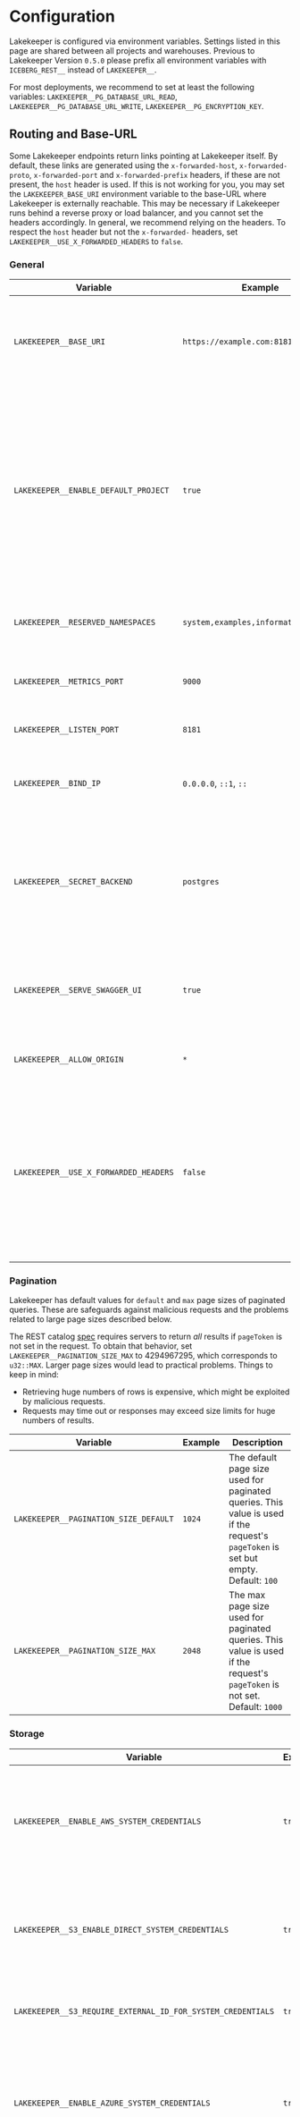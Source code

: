 # Configuration

Lakekeeper is configured via environment variables. Settings listed in this page are shared between all projects and warehouses. Previous to Lakekeeper Version `0.5.0` please prefix all environment variables with `ICEBERG_REST__` instead of `LAKEKEEPER__`.

For most deployments, we recommend to set at least the following variables: `LAKEKEEPER__PG_DATABASE_URL_READ`, `LAKEKEEPER__PG_DATABASE_URL_WRITE`, `LAKEKEEPER__PG_ENCRYPTION_KEY`.

## Routing and Base-URL

Some Lakekeeper endpoints return links pointing at Lakekeeper itself. By default, these links are generated using the `x-forwarded-host`, `x-forwarded-proto`, `x-forwarded-port` and `x-forwarded-prefix` headers, if these are not present, the `host` header is used. If this is not working for you, you may set the `LAKEKEEPER_BASE_URI` environment variable to the base-URL where Lakekeeper is externally reachable. This may be necessary if Lakekeeper runs behind a reverse proxy or load balancer, and you cannot set the headers accordingly. In general, we recommend relying on the headers. To respect the `host` header but not the `x-forwarded-` headers, set `LAKEKEEPER__USE_X_FORWARDED_HEADERS` to `false`.

### General

| Variable                                           | Example                                | Description |
|----------------------------------------------------|----------------------------------------|-----|
| <nobr>`LAKEKEEPER__BASE_URI`</nobr>                | <nobr>`https://example.com:8181`<nobr> | Optional base-URL where the catalog is externally reachable. Default: `None`. See [Routing and Base-URL](#routing-and-base-url). |
| <nobr>`LAKEKEEPER__ENABLE_DEFAULT_PROJECT`<nobr>   | `true`                                 | If `true`, the NIL Project ID ("00000000-0000-0000-0000-000000000000") is used as a default if the user does not specify a project when connecting. This option is enabled by default, which we recommend for all single-project (single-tenant) setups. Default: `true`. |
| `LAKEKEEPER__RESERVED_NAMESPACES`                  | `system,examples,information_schema`   | Reserved Namespaces that cannot be created via the REST interface |
| `LAKEKEEPER__METRICS_PORT`                         | `9000`                                 | Port where the Prometheus metrics endpoint is reachable. Default: `9000` |
| `LAKEKEEPER__LISTEN_PORT`                          | `8181`                                 | Port Lakekeeper listens on. Default: `8181` |
| `LAKEKEEPER__BIND_IP`                              | `0.0.0.0`, `::1`, `::`                 | IP Address Lakekeeper binds to. Default: `0.0.0.0` (listen to all incoming IPv4 packages) |
| `LAKEKEEPER__SECRET_BACKEND`                       | `postgres`                             | The secret backend to use. If `kv2` (Hashicorp KV Version 2) is chosen, you need to provide [additional parameters](#vault-kv-version-2) Default: `postgres`, one-of: [`postgres`, `kv2`] |
| `LAKEKEEPER__SERVE_SWAGGER_UI`                     | `true`                                 | If `true`, Lakekeeper serves a swagger UI for management & catalog openAPI specs under `/swagger-ui` |
| `LAKEKEEPER__ALLOW_ORIGIN`                         | `*`                                    | A comma separated list of allowed origins for CORS. |
| <nobr>`LAKEKEEPER__USE_X_FORWARDED_HEADERS`</nobr> | <nobr>`false`<nobr>                    | If true, Lakekeeper respects the `x-forwarded-host`, `x-forwarded-proto`, `x-forwarded-port` and `x-forwarded-prefix` headers in incoming requests. This is mostly relevant for the `/config` endpoint. Default: `true` (Headers are respected.) |

### Pagination

Lakekeeper has default values for `default` and `max` page sizes of paginated queries. These are safeguards against malicious requests and the problems related to large page sizes described below.

The REST catalog [spec](https://github.com/apache/iceberg/blob/404c8057275c9cfe204f2c7cc61114c128fbf759/open-api/rest-catalog-open-api.yaml#L2030-L2032) requires servers to return *all* results if `pageToken` is not set in the request. To obtain that behavior, set `LAKEKEEPER__PAGINATION_SIZE_MAX` to 4294967295, which corresponds to `u32::MAX`. Larger page sizes would lead to practical problems. Things to keep in mind:

- Retrieving huge numbers of rows is expensive, which might be exploited by malicious requests.
- Requests may time out or responses may exceed size limits for huge numbers of results. 

| Variable                                          | Example            | Description |
|---------------------------------------------------|--------------------|-----|
| <nobr>`LAKEKEEPER__PAGINATION_SIZE_DEFAULT`<nobr> | <nobr>`1024`<nobr> | The default page size used for paginated queries. This value is used if the request's `pageToken` is set but empty. Default: `100` |
| <nobr>`LAKEKEEPER__PAGINATION_SIZE_MAX`<nobr>     | <nobr>`2048`<nobr> | The max page size used for paginated queries. This value is used if the request's `pageToken` is not set. Default: `1000` |
 
### Storage

| Variable                                                    | Example            | Description |
|-------------------------------------------------------------|--------------------|-----|
| <nobr>`LAKEKEEPER__ENABLE_AWS_SYSTEM_CREDENTIALS`<nobr>     | <nobr>`true`<nobr> | Lakekeeper supports using AWS system identities (i.e. through `AWS_*` environment variables or EC2 instance profiles) as storage credentials for warehouses. This feature is disabled by default to prevent accidental access to restricted storage locations. To enable AWS system identities, set `LAKEKEEPER__ENABLE_AWS_SYSTEM_CREDENTIALS` to `true`. Default: `false` (AWS system credentials disabled) |
| `LAKEKEEPER__S3_ENABLE_DIRECT_SYSTEM_CREDENTIALS`           | <nobr>`true`<nobr> | By default, when using AWS system credentials, users must specify an `assume-role-arn` for Lakekeeper to assume when accessing S3. Setting this option to `true` allows Lakekeeper to use system credentials directly without role assumption, meaning the system identity must have direct access to warehouse locations. Default: `false` (direct system credential access disabled) |
| `LAKEKEEPER__S3_REQUIRE_EXTERNAL_ID_FOR_SYSTEM_CREDENTIALS` | <nobr>`true`<nobr> | Controls whether an `external-id` is required when assuming a role with AWS system credentials. External IDs provide additional security when cross-account role assumption is used. Default: true (external ID required) |
| <nobr>`LAKEKEEPER__ENABLE_AZURE_SYSTEM_CREDENTIALS`<nobr>   | <nobr>`true`<nobr> | Lakekeeper supports using Azure system identities (i.e. through `AZURE_*` environment variables or VM managed identities) as storage credentials for warehouses. This feature is disabled by default to prevent accidental access to restricted storage locations. To enable Azure system identities, set `LAKEKEEPER__ENABLE_AZURE_SYSTEM_CREDENTIALS` to `true`. Default: `false` (Azure system credentials disabled) |
| `LAKEKEEPER__ENABLE_GCP_SYSTEM_CREDENTIALS`                 | <nobr>`true`<nobr> | Lakekeeper supports using GCP system identities (i.e. through `GOOGLE_APPLICATION_CREDENTIALS` environment variables or the Compute Engine Metadata Server) as storage credentials for warehouses. This feature is disabled by default to prevent accidental access to restricted storage locations. To enable GCP system identities, set `LAKEKEEPER__ENABLE_GCP_SYSTEM_CREDENTIALS` to `true`. Default: `false` (GCP system credentials disabled) |

### Persistence Store

Currently Lakekeeper supports only Postgres as a persistence store. You may either provide connection strings using `PG_DATABASE_URL_*` or use the `PG_*` environment variables. Connection strings take precedence. Postgres needs to be Version 15 or higher.

Lakekeeper supports configuring separate database URLs for read and write operations, allowing you to utilize read replicas for better scalability. By directing read queries to dedicated replicas via `LAKEKEEPER__PG_DATABASE_URL_READ`, you can significantly reduce load on your database primary (specified by `LAKEKEEPER__PG_DATABASE_URL_WRITE`), improving overall system performance as your deployment scales. This separation is particularly beneficial for read-heavy workloads. When using read replicas, be aware that replication lag may occur between the primary and replica databases depending on your Database setup. This means that immediately after a write operation, the changes might not be instantly visible when querying a read-only Lakekeeper endpoint (which uses the read replica). Consider this potential lag when designing applications that require immediate read-after-write consistency. For deployments where read-after-write consistency is critical, you can simply omit the `LAKEKEEPER__PG_DATABASE_URL_READ` setting, which will cause all operations to use the primary database connection. 

| Variable                                               | Example                                               | Description |
|--------------------------------------------------------|-------------------------------------------------------|-----|
| `LAKEKEEPER__PG_DATABASE_URL_READ`                     | `postgres://postgres:password@localhost:5432/iceberg` | Postgres Database connection string used for reading. Defaults to `LAKEKEEPER__PG_DATABASE_URL_WRITE`. |
| `LAKEKEEPER__PG_DATABASE_URL_WRITE`                    | `postgres://postgres:password@localhost:5432/iceberg` | Postgres Database connection string used for writing. If `LAKEKEEPER__PG_DATABASE_URL_READ` is not specified, this connection is also used for reading. |
| `LAKEKEEPER__PG_ENCRYPTION_KEY`                        | `This is unsafe, please set a proper key`             | If `LAKEKEEPER__SECRET_BACKEND=postgres`, this key is used to encrypt secrets. It is required to change this for production deployments. |
| `LAKEKEEPER__PG_READ_POOL_CONNECTIONS`                 | `10`                                                  | Number of connections in the read pool |
| `LAKEKEEPER__PG_WRITE_POOL_CONNECTIONS`                | `5`                                                   | Number of connections in the write pool |
| `LAKEKEEPER__PG_HOST_R`                                | `localhost`                                           | Hostname for read operations. Defaults to `LAKEKEEPER__PG_HOST_W`. |
| `LAKEKEEPER__PG_HOST_W`                                | `localhost`                                           | Hostname for write operations |
| `LAKEKEEPER__PG_PORT`                                  | `5432`                                                | Port number |
| `LAKEKEEPER__PG_USER`                                  | `postgres`                                            | Username for authentication |
| `LAKEKEEPER__PG_PASSWORD`                              | `password`                                            | Password for authentication |
| `LAKEKEEPER__PG_DATABASE`                              | `iceberg`                                             | Database name |
| `LAKEKEEPER__PG_SSL_MODE`                              | `require`                                             | SSL mode (disable, allow, prefer, require) |
| `LAKEKEEPER__PG_SSL_ROOT_CERT`                         | `/path/to/root/cert`                                  | Path to SSL root certificate |
| <nobr>`LAKEKEEPER__PG_ENABLE_STATEMENT_LOGGING`</nobr> | `true`                                                | Enable SQL statement logging |
| `LAKEKEEPER__PG_TEST_BEFORE_ACQUIRE`                   | `true`                                                | Test connections before acquiring from the pool |
| `LAKEKEEPER__PG_CONNECTION_MAX_LIFETIME`               | `1800`                                                | Maximum lifetime of connections in seconds |
| `LAKEKEEPER__PG_ACQUIRE_TIMEOUT`                       | `10`                                                  | Timeout to acquire a new postgres connection in seconds. Default: `5` |

### Vault KV Version 2

Configuration parameters if a Vault KV version 2 (i.e. Hashicorp Vault) compatible storage is used as a backend. Currently, we only support the `userpass` authentication method. Configuration may be passed as single values like `LAKEKEEPER__KV2__URL=http://vault.local` or as a compound value:
`LAKEKEEPER__KV2='{url="http://localhost:1234", user="test", password="test", secret_mount="secret"}'`

| Variable                                     | Example               | Description |
|----------------------------------------------|-----------------------|-------|
| `LAKEKEEPER__KV2__URL`                       | `https://vault.local` | URL of the KV2 backend |
| `LAKEKEEPER__KV2__USER`                      | `admin`               | Username to authenticate against the KV2 backend |
| `LAKEKEEPER__KV2__PASSWORD`                  | `password`            | Password to authenticate against the KV2 backend |
| <nobr>`LAKEKEEPER__KV2__SECRET_MOUNT`</nobr> | `kv/data/iceberg`     | Path to the secret mount in the KV2 backend |


### Task Queues

Lakekeeper uses task queues internally to remove soft-deleted tabulars and purge tabular files. The following global configuration options are available:

| Variable                                                                          | Example    | Description |
|-----------------------------------------------------------------------------------|------------|-----|
| <nobr>`LAKEKEEPER__TASK_POLL_INTERVAL`</nobr>                                     | 3600ms/30s | Interval between polling for new tasks. Default: 10s. Supported units: ms (milliseconds) and s (seconds), leaving the unit out is deprecated, it'll default to seconds but is due to be removed in a future release. |
| `LAKEKEEPER__TASK_TABULAR_EXPIRATION_WORKERS`                                     | 2          | Number of workers spawned to expire soft-deleted tables and views. |
| `LAKEKEEPER__TASK_TABULAR_PURGE_WORKERS`                                          | 2          | Number of workers spawned to purge table files after dropping a table with the purge option. |
| <nobr>`LAKEKEEPER__TASK_EXPIRE_SNAPSHOTS_WORKERS`</nobr><span class="lkp"></span> | 2          | Number of workers spawned that work on expire Snapshots tasks. See [Expire Snapshots Docs](./table-maintenance.md#expire-snapshots) for more information. |

### NATS

Lakekeeper can publish change events to NATS. The following configuration options are available:

| Variable                                   | Example                 | Description |
|--------------------------------------------|-------------------------|-------|
| `LAKEKEEPER__NATS_ADDRESS`                 | `nats://localhost:4222` | The URL of the NATS server to connect to |
| `LAKEKEEPER__NATS_TOPIC`                   | `iceberg`               | The subject to publish events to |
| `LAKEKEEPER__NATS_USER`                    | `test-user`             | User to authenticate against NATS, needs `LAKEKEEPER__NATS_PASSWORD` |
| `LAKEKEEPER__NATS_PASSWORD`                | `test-password`         | Password to authenticate against nats, needs `LAKEKEEPER__NATS_USER` |
| <nobr>`LAKEKEEPER__NATS_CREDS_FILE`</nobr> | `/path/to/file.creds`   | Path to a file containing NATS credentials |
| `LAKEKEEPER__NATS_TOKEN`                   | `xyz`                   | NATS token to use for authentication |

### Kafka

Lakekeeper uses [rust-rdkafka](https://github.com/fede1024/rust-rdkafka) to enable publishing events to Kafka.

The following features of rust-rdkafka are enabled:

- tokio
- ztstd
- gssapi-vendored
- curl-static
- ssl-vendored
- libz-static

This means that all features of [librdkafka](https://github.com/confluentinc/librdkafka) are usable. All necessary dependencies are statically linked and cannot be disabled. If you want to use dynamic linking or disable a feature, you'll have to fork Lakekeeper and change the features accordingly. Please refer to the documentation of rust-rdkafka for details on how to enable dynamic linking or disable certain features.

To publish events to Kafka, set the following environment variables:

| Variable                                     | Example                                                                   | Description |
|----------------------------------------------|---------------------------------------------------------------------------|-----|
| `LAKEKEEPER__KAFKA_TOPIC`                    | `lakekeeper`                                                              | The topic to which events are published |
| `LAKEKEEPER__KAFKA_CONFIG`                   | `{"bootstrap.servers"="host1:port,host2:port","security.protocol"="SSL"}` | [librdkafka Configuration](https://github.com/confluentinc/librdkafka/blob/master/CONFIGURATION.md) as "Dictionary". Note that you cannot use "JSON-Style-Syntax". Also see notes below |
| <nobr>`LAKEKEEPER__KAFKA_CONFIG_FILE`</nobr> | `/path/to/config_file`                                                    | [librdkafka Configuration](https://github.com/confluentinc/librdkafka/blob/master/CONFIGURATION.md) to be loaded from a file. Also see notes below |

##### Notes

`LAKEKEEPER__KAFKA_CONFIG` and `LAKEKEEPER__KAFKA_CONFIG_FILE` are mutually exclusive and the values are not merged, if both variables are set. In case that both are set, `LAKEKEEPER__KAFKA_CONFIG` is used.

A `LAKEKEEPER__KAFKA_CONFIG_FILE` could look like this:

```
{
  "bootstrap.servers"="host1:port,host2:port",
  "security.protocol"="SASL_SSL",
  "sasl.mechanisms"="PLAIN",
}
```

Checking configuration parameters is deferred to `rdkafka`



### Logging Cloudevents

Cloudevents can also be logged, if you do not have Nats up and running. This feature can be enabled by setting
Cloudevents can also be logged, if you do not have Nats or Kafka up and running. This feature can be enabled by setting

`LAKEKEEPER__LOG_CLOUDEVENTS=true`

### Authentication

To prohibit unwanted access to data, we recommend to enable Authentication.

Authentication is enabled if:

* `LAKEKEEPER__OPENID_PROVIDER_URI` is set OR
* `LAKEKEEPER__ENABLE_KUBERNETES_AUTHENTICATION` is set to true

In Lakekeeper multiple Authentication mechanisms can be enabled together, for example OpenID + Kubernetes. Lakekeeper builds an internal Authenticator chain of up to three identity providers. Incoming tokens need to be JWT tokens - Opaque tokens are not yet supported. Incoming tokens are introspected, and each Authentication provider checks if the given token can be handled by this provider. If it can be handled, the token is authenticated against this provider, otherwise the next Authenticator in the chain is checked.

The following Authenticators are available. Enabled Authenticators are checked in order:

1. **OpenID / OAuth2**<br>
   **Enabled if:** `LAKEKEEPER__OPENID_PROVIDER_URI` is set<br>
    **Validates Token with:** Locally with JWKS Keys fetched from the well-known configuration.<br>
   **Accepts JWT if** (both must be true):<br>
    - Issuer matches the issuer provided in the `.well-known/openid-configuration` of the `LAKEKEEPER__OPENID_PROVIDER_URI` OR issuer matches any of the `LAKEKEEPER__OPENID_ADDITIONAL_ISSUERS`.<br>
    - If `LAKEKEEPER__OPENID_AUDIENCE` is specified, any of the configured audiences must be present in the token<br>
1. **Kubernetes**<br>
   **Enabled if:** `LAKEKEEPER__ENABLE_KUBERNETES_AUTHENTICATION` is true<br>
   **Validates Token with:** Kubernetes `TokenReview` API
   **Accepts JWT if:**<br>
    - Token audience matches any of the audiences provided in `LAKEKEEPER__KUBERNETES_AUTHENTICATION_AUDIENCE`<br>
    - If `LAKEKEEPER__KUBERNETES_AUTHENTICATION_AUDIENCE` is not set, all tokens proceed to validation! We highly recommend to configure audiences, for most deployments `https://kubernetes.default.svc` works.<br>
1. **Kubernetes Legacy Tokens**<br>
   **Enabled if:** `LAKEKEEPER__ENABLE_KUBERNETES_AUTHENTICATION` is true and `LAKEKEEPER__KUBERNETES_AUTHENTICATION_ACCEPT_LEGACY_SERVICEACCOUNT` is true<br>
   **Validates Token with:** Kubernetes `TokenReview` API<br>
   **Accepts JWT if:**<br>
    - Tokens issuer is `kubernetes/serviceaccount` or `https://kubernetes.default.svc.cluster.local`

If `LAKEKEEPER__OPENID_PROVIDER_URI` is specified, Lakekeeper will  verify access tokens against this provider. The provider must provide the `.well-known/openid-configuration` endpoint and the openid-configuration needs to have `jwks_uri` and `issuer` defined. 

Typical values for `LAKEKEEPER__OPENID_PROVIDER_URI` are:

* Keycloak: `https://keycloak.local/realms/{your-realm}`
* Entra-ID: `https://login.microsoftonline.com/{your-tenant-id-here}/v2.0/`

Please check the [Authentication Guide](./authentication.md) for more details.

| Variable                                                                  | Example                                      | Description |
|---------------------------------------------------------------------------|----------------------------------------------|-----|
| <nobr>`LAKEKEEPER__OPENID_PROVIDER_URI`</nobr>                            | `https://keycloak.local/realms/{your-realm}` | OpenID Provider URL. Lakekeeper expects to find `<LAKEKEEPER__OPENID_PROVIDER_URI>/.well-known/openid-configuration` and load JWKS tokens from there. Do not include the `/.well-known/openid-configuration` in the provided URL. |
| `LAKEKEEPER__OPENID_AUDIENCE`                                             | `the-client-id-of-my-app`                    | If set, the `aud` of the provided token must match the value provided. Multiple allowed audiences can be provided as a comma separated list. |
| `LAKEKEEPER__OPENID_ADDITIONAL_ISSUERS`                                   | `https://sts.windows.net/<Tenant>/`          | A comma separated list of additional issuers to trust. The issuer defined in the `issuer` field of the `.well-known/openid-configuration` is always trusted. `LAKEKEEPER__OPENID_ADDITIONAL_ISSUERS` has no effect if `LAKEKEEPER__OPENID_PROVIDER_URI` is not set. |
| `LAKEKEEPER__OPENID_SCOPE`                                                | `lakekeeper`                                 | Specify a scope that must be present in provided tokens received from the openid provider. |
| `LAKEKEEPER__OPENID_SUBJECT_CLAIM`                                        | `sub` or `oid`                               | Specify the field in the user's claims that is used to identify a User. By default Lakekeeper uses the `oid` field if present, otherwise the `sub` field is used. We strongly recommend setting this configuration explicitly in production deployments. Entra-ID users want to use the `oid` claim, users from all other IdPs most likely want to use the `sub` claim. |
| `LAKEKEEPER__ENABLE_KUBERNETES_AUTHENTICATION`                            | true                                         | If true, kubernetes service accounts can authenticate to Lakekeeper. This option is compatible with `LAKEKEEPER__OPENID_PROVIDER_URI` - multiple IdPs (OIDC and Kubernetes) can be enabled simultaneously. |
| `LAKEKEEPER__KUBERNETES_AUTHENTICATION_AUDIENCE`                          | `https://kubernetes.default.svc`             | Audiences that are expected in Kubernetes tokens. Only has an effect if `LAKEKEEPER__ENABLE_KUBERNETES_AUTHENTICATION` is true. |
| `LAKEKEEPER_TEST__KUBERNETES_AUTHENTICATION_ACCEPT_LEGACY_SERVICEACCOUNT` | `false`                                      | Add an authenticator that handles tokens with no audiences and the issuer set to `kubernetes/serviceaccount`. Only has an effect if `LAKEKEEPER__ENABLE_KUBERNETES_AUTHENTICATION` is true. |


### Authorization
Authorization is only effective if [Authentication](#authentication) is enabled. Authorization must not be enabled after Lakekeeper has been bootstrapped! Please create a new Lakekeeper instance, bootstrap it with authorization enabled, and migrate your tables.

| Variable                                                 | Example                                                                    | Description |
|----------------------------------------------------------|----------------------------------------------------------------------------|-----|
| `LAKEKEEPER__AUTHZ_BACKEND`                              | `allowall`                                                                 | The authorization backend to use. If `openfga` is chosen, you need to provide [additional parameters](#authorization). The `allowall` backend disables authorization - authenticated users can access all endpoints. Default: `allowall`, one-of: [`openfga`, `allowall`] |
| <nobr>`LAKEKEEPER__OPENFGA__ENDPOINT`</nobr>             | `http://localhost:35081`                                                   | OpenFGA Endpoint (gRPC). |
| `LAKEKEEPER__OPENFGA__STORE_NAME`                        | `lakekeeper`                                                               | The OpenFGA Store to use. Default: `lakekeeper` |
| `LAKEKEEPER__OPENFGA__API_KEY`                           | `my-api-key`                                                               | The API Key used for [Pre-shared key authentication](https://openfga.dev/docs/getting-started/setup-openfga/configure-openfga#pre-shared-key-authentication) to OpenFGA. If `LAKEKEEPER__OPENFGA__CLIENT_ID` is set, the API Key is ignored. If neither API Key nor Client ID is specified, no authentication is used. |
| <nobr>`LAKEKEEPER__OPENFGA__CLIENT_ID`</nobr>            | `12345`                                                                    | The Client ID to use for Authenticating if OpenFGA is secured via [OIDC](https://openfga.dev/docs/getting-started/setup-openfga/configure-openfga#oidc). |
| `LAKEKEEPER__OPENFGA__CLIENT_SECRET`                     | `abcd`                                                                     | Client Secret for the Client ID. |
| `LAKEKEEPER__OPENFGA__TOKEN_ENDPOINT`                    | `https://keycloak.example.com/realms/master/protocol/openid-connect/token` | Token Endpoint to use when exchanging client credentials for an access token for OpenFGA. Required if Client ID is set |
| `LAKEKEEPER__OPENFGA__SCOPE`                             | `openfga`                                                                  | Additional scopes to request in the Client Credential flow. |
| `LAKEKEEPER__OPENFGA__AUTHORIZATION_MODEL_PREFIX`        | `collaboration`                                                            | Explicitly set the Authorization model prefix. Defaults to `collaboration` if not set. We recommend to use this setting only in combination with `LAKEKEEPER__OPENFGA__AUTHORIZATION_MODEL_PREFIX`. |
| `LAKEKEEPER__OPENFGA__AUTHORIZATION_MODEL_VERSION`       | `3.1`                                                                      | Version of the model to use. If specified, the specified model version must already exist. This can be used to roll-back to previously applied model versions or to connect to externally managed models. Migration is disabled if the model version is set. Version should have the format <major>.<minor>. |
| <nobr>`LAKEKEEPER__OPENFGA__MAX_BATCH_CHECK_SIZE`</nobr> | `50`                                                                       | p The maximum number of checks than can be handled by a batch check request. This is a [configuration option](https://openfga.dev/docs/getting-started/setup-openfga/configuration#OPENFGA_MAX_CHECKS_PER_BATCH_CHECK) of the `OpenFGA` server with default value 50. |

### UI

When using the built-in UI which is hosted as part of the Lakekeeper binary, most values are pre-set with the corresponding values of Lakekeeper itself. Customization is typically required if Authentication is enabled. Please check the [Authentication guide](./authentication.md) for more information.

| Variable                                           | Example                                      | Description |
|----------------------------------------------------|----------------------------------------------|-----|
| <nobr>`LAKEKEEPER__UI__OPENID_PROVIDER_URI`</nobr> | `https://keycloak.local/realms/{your-realm}` | OpenID provider URI used for login in the UI. Defaults to `LAKEKEEPER__OPENID_PROVIDER_URI`. Set this only if the IdP is reachable under a different URI from the users browser and lakekeeper. |
| `LAKEKEEPER__UI__OPENID_CLIENT_ID`                 | `lakekeeper-ui`                              | Client ID to use for the Authorization Code Flow of the UI. Required if Authentication is enabled. Defaults to `lakekeeper` |
| `LAKEKEEPER__UI__OPENID_REDIRECT_PATH`             | `/callback`                                  | Path where the UI receives the callback including the tokens from the users browser. Defaults to: `/callback` |
| <nobr>`LAKEKEEPER__UI__OPENID_SCOPE`</nobr>        | `openid email`                               | Scopes to request from the IdP. Defaults to `openid profile email`. |
| <nobr>`LAKEKEEPER__UI__OPENID_RESOURCE`</nobr>     | `lakekeeper-api`                             | Resources to request from the IdP. If not specified, the `resource` field is omitted (default). |
| `LAKEKEEPER__UI__OPENID_POST_LOGOUT_REDIRECT_PATH` | `/logout`                                    | Path the UI calls when users are logged out from the IdP. Defaults to `/logout` |
| `LAKEKEEPER__UI__LAKEKEEPER_URL`                   | `https://example.com/lakekeeper`             | URI where the users browser can reach Lakekeeper. Defaults to the value of `LAKEKEEPER__BASE_URI`. |
| `LAKEKEEPER__UI__OPENID_TOKEN_TYPE`                | `access_token`                               | The token type to use for authenticating to Lakekeeper. The default value `access_token` works for most IdPs. Some IdPs, such as the Google Identity Platform, recommend the use of the OIDC ID Token instead. To use the ID token instead of the access token for Authentication, specify a value of `id_token`. Possible values are `access_token` and `id_token`. |

### Endpoint Statistics

Lakekeeper collects statistics about the usage of its endpoints. Every Lakekeeper instance accumulates endpoint calls for a certain duration in memory before writing them into the database. The following configuration options are available:

| Variable                                               | Example | Description |
|--------------------------------------------------------|---------|-----------|
| <nobr>`LAKEKEEPER__ENDPOINT_STAT_FLUSH_INTERVAL`<nobr> | 30s     | Interval in seconds to write endpoint statistics into the database. Default: 30s, valid units are (s\|ms) |

### SSL Dependencies

You may be running Lakekeeper in your own environment which uses self-signed certificates for e.g. Minio. Lakekeeper is built with reqwest's `rustls-tls-native-roots` feature activated, this means `SSL_CERT_FILE` and `SSL_CERT_DIR` environment variables are respected. If both are not set, the system's default CA store is used. If you want to use a custom CA store, set `SSL_CERT_FILE` to the path of the CA file or `SSL_CERT_DIR` to the path of the CA directory. The certificate used by the server cannot be a CA. It needs to be an end entity certificate, else you may run into `CaUsedAsEndEntity` errors.

### Debug

Lakekeeper provides debugging options to help troubleshoot issues during development. These options should **not** be enabled in production environments as they can expose sensitive data and impact performance.

| Variable                                               | Example | Description |
|--------------------------------------------------------|---------|-----------|
| <nobr>`LAKEKEEPER__DEBUG__LOG_REQUEST_BODIES`</nobr>   | `true`  | If set to `true`, Lakekeeper will log all incoming request bodies at debug level. This is useful for debugging API interactions but should **never** be enabled in production as it can expose sensitive data (credentials, tokens, etc.) and significantly impact performance. Default: `false` |
| <nobr>`LAKEKEEPER__DEBUG__MIGRATE_BEFORE_SERVE`</nobr> | `true`  | If set to `true`, Lakekeeper waits for the DB (30s) and runs migrations when `serve` is called. Default: `false` |
| <nobr>`LAKEKEEPER__DEBUG__AUTO_SERVE`</nobr>           | `true`  | If set to `true`, Lakekeeper will automatically start the server when no subcommand is provided (i.e., when running the binary without arguments). This is useful for development environments to quickly start the server without explicitly specifying the `serve` command. Default: `false` |

**Warning**: Debug options can expose sensitive information in logs and should only be used in secure development environments.

### Test Configurations
| Variable                                          | Example | Description    |
|---------------------------------------------------|---------|----------------|
| <nobr>`LAKEKEEPER__SKIP_STORAGE_VALIDATION`<nobr> | true    | If set to true, Lakekeeper does not validate the provided storage configuration & credentials when creating or updating Warehouses. This is not suitable for production. Default: false |
